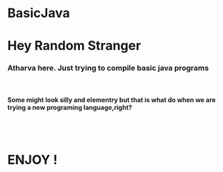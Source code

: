 # BasicJava
<html>
  <body>
    <h1> Hey Random Stranger</h1>
      <h3> Atharva here. Just trying to compile basic java programs</h3><br>
        <h4> Some might look silly and elementry but that is what do when we are trying a new programing language,right?</h4><br><br>
          <h1>ENJOY !</h1>
            </body>
            </html>
